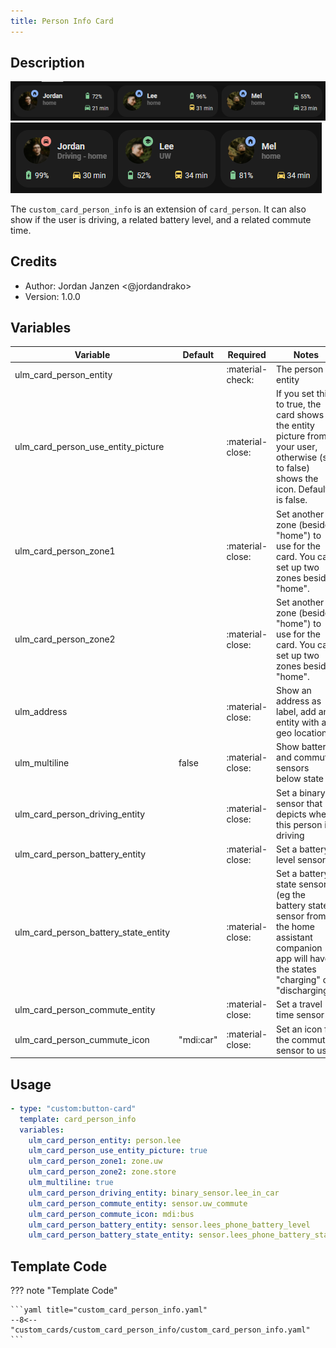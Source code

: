 ```yaml
---
title: Person Info Card
---
```


<!-- markdownlint-disable MD046 -->

## Description

![Person Info](../../assets/img/custom_card_person_info2.png)
![Person Info](../../assets/img/custom_card_person_info.png)

The `custom_card_person_info` is an extension of `card_person`. It can also show if the user is driving, a related battery level, and a related commute time.

## Credits

- Author: Jordan Janzen <@jordandrako>
- Version: 1.0.0

## Variables

| Variable                             | Default   | Required         | Notes                                                                                                                                           |
| ------------------------------------ | --------- | ---------------- | ----------------------------------------------------------------------------------------------------------------------------------------------- |
| ulm_card_person_entity               |           | :material-check: | The person entity                                                                                                                               |
| ulm_card_person_use_entity_picture   |           | :material-close: | If you set this to true, the card shows the entity picture from your user, otherwise (set to false) shows the icon. Default is false.           |
| ulm_card_person_zone1                |           | :material-close: | Set another zone (beside "home") to use for the card. You can set up two zones besides "home".                                                  |
| ulm_card_person_zone2                |           | :material-close: | Set another zone (beside "home") to use for the card. You can set up two zones besides "home".                                                  |
| ulm_address                          |           | :material-close: | Show an address as label, add an entity with a geo location                                                                                     |
| ulm_multiline                        | false     | :material-close: | Show battery and commute sensors below state                                                                                                    |
| ulm_card_person_driving_entity       |           | :material-close: | Set a binary sensor that depicts when this person is driving                                                                                    |
| ulm_card_person_battery_entity       |           | :material-close: | Set a battery level sensor                                                                                                                      |
| ulm_card_person_battery_state_entity |           | :material-close: | Set a battery state sensor (eg the battery state sensor from the home assistant companion app will have the states "charging" or "discharging") |
| ulm_card_person_commute_entity       |           | :material-close: | Set a travel time sensor                                                                                                                        |
| ulm_card_person_cummute_icon         | "mdi:car" | :material-close: | Set an icon for the commute sensor to use                                                                                                       |

## Usage

```yaml
- type: "custom:button-card"
  template: card_person_info
  variables:
    ulm_card_person_entity: person.lee
    ulm_card_person_use_entity_picture: true
    ulm_card_person_zone1: zone.uw
    ulm_card_person_zone2: zone.store
    ulm_multiline: true
    ulm_card_person_driving_entity: binary_sensor.lee_in_car
    ulm_card_person_commute_entity: sensor.uw_commute
    ulm_card_person_commute_icon: mdi:bus
    ulm_card_person_battery_entity: sensor.lees_phone_battery_level
    ulm_card_person_battery_state_entity: sensor.lees_phone_battery_state
```

## Template Code

??? note "Template Code"

    ```yaml title="custom_card_person_info.yaml"
    --8<-- "custom_cards/custom_card_person_info/custom_card_person_info.yaml"
    ```
